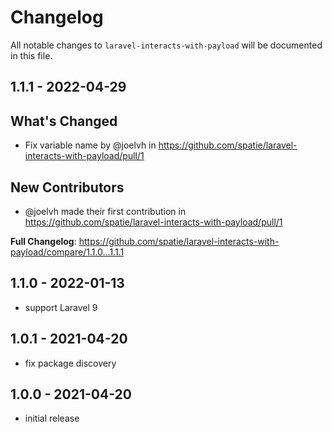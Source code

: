 # Changelog

All notable changes to `laravel-interacts-with-payload` will be documented in this file.

## 1.1.1 - 2022-04-29

## What's Changed

- Fix variable name by @joelvh in https://github.com/spatie/laravel-interacts-with-payload/pull/1

## New Contributors

- @joelvh made their first contribution in https://github.com/spatie/laravel-interacts-with-payload/pull/1

**Full Changelog**: https://github.com/spatie/laravel-interacts-with-payload/compare/1.1.0...1.1.1

## 1.1.0 - 2022-01-13

- support Laravel 9

## 1.0.1 - 2021-04-20

- fix package discovery

## 1.0.0 - 2021-04-20

- initial release
